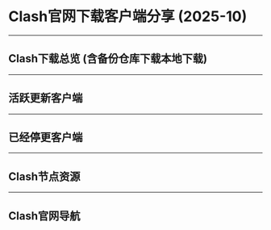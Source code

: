 # Clash官网下载客户端分享 (2025-10)

---

## Clash下载总览 (含备份仓库下载本地下载)

---

## 活跃更新客户端

---

## 已经停更客户端

---

## Clash节点资源

---

## Clash官网导航

